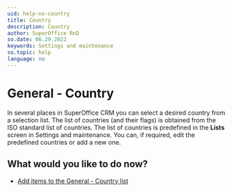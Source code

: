 ```yaml
---
uid: help-no-country
title: Country
description: Country
author: SuperOffice RnD
so.date: 06.29.2022
keywords: Settings and maintenance
so.topic: help
language: no
---
```


# General - Country

In several places in SuperOffice CRM you can select a desired country from a selection list. The list of countries (and their flags) is obtained from the ISO standard list of countries. The list of countries is predefined in the **Lists** screen in Settings and maintenance. You can, if required, edit the predefined countries or add a new one.

## What would you like to do now?

* [Add items to the General - Country list][1]

<!-- Referenced links -->
[1]: add-items-to-country-list.md

<!-- Referenced images -->

